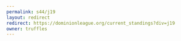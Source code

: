 ```yaml
---
permalink: s44/j19
layout: redirect
redirect: https://dominionleague.org/current_standings?div=j19
owner: truffles
---
```

